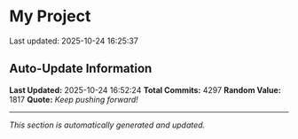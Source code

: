 # My Project


Last updated: 2025-10-24 16:25:37
















































































































































































































































































































































































































































































































































































































































































































































































































































































































































































































































































































































































































































































































































































































































































































































































































































































































































































































































































































































































































































































































































































































































































































































































































































































































































































































































































































































































































































































































































































































































































































































































































































































































































































































































































































































































































































































































































































































































































































































































































































































































































































































































































































































































































































































































































































































































































































































































































































































## Auto-Update Information

**Last Updated:** 2025-10-24 16:52:24
**Total Commits:** 4297
**Random Value:** 1817
**Quote:** _Keep pushing forward!_

---
_This section is automatically generated and updated._